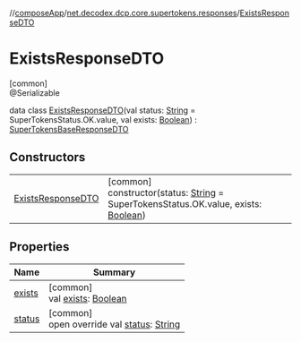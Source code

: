 //[composeApp](../../../index.md)/[net.decodex.dcp.core.supertokens.responses](../index.md)/[ExistsResponseDTO](index.md)

# ExistsResponseDTO

[common]\
@Serializable

data class [ExistsResponseDTO](index.md)(val status: [String](https://kotlinlang.org/api/latest/jvm/stdlib/kotlin/-string/index.html) = SuperTokensStatus.OK.value, val exists: [Boolean](https://kotlinlang.org/api/latest/jvm/stdlib/kotlin/-boolean/index.html)) : [SuperTokensBaseResponseDTO](../-super-tokens-base-response-d-t-o/index.md)

## Constructors

| | |
|---|---|
| [ExistsResponseDTO](-exists-response-d-t-o.md) | [common]<br>constructor(status: [String](https://kotlinlang.org/api/latest/jvm/stdlib/kotlin/-string/index.html) = SuperTokensStatus.OK.value, exists: [Boolean](https://kotlinlang.org/api/latest/jvm/stdlib/kotlin/-boolean/index.html)) |

## Properties

| Name | Summary |
|---|---|
| [exists](exists.md) | [common]<br>val [exists](exists.md): [Boolean](https://kotlinlang.org/api/latest/jvm/stdlib/kotlin/-boolean/index.html) |
| [status](status.md) | [common]<br>open override val [status](status.md): [String](https://kotlinlang.org/api/latest/jvm/stdlib/kotlin/-string/index.html) |
